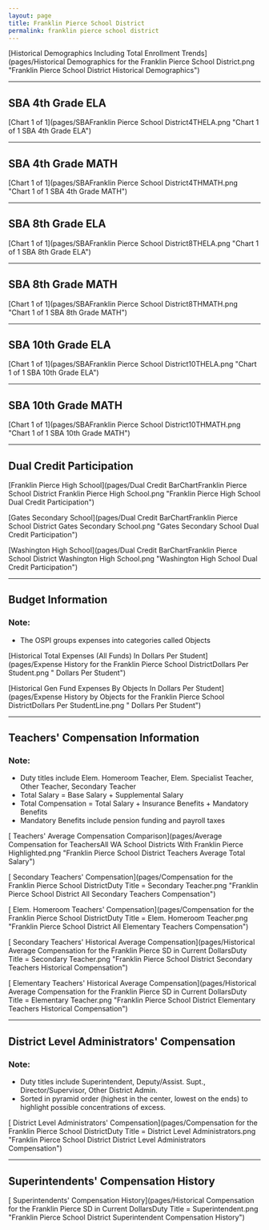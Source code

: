 ```yaml
---
layout: page
title: Franklin Pierce School District
permalink: franklin pierce school district
---
```



[Historical Demographics Including Total Enrollment Trends](pages/Historical Demographics for the Franklin Pierce School District.png "Franklin Pierce School District Historical Demographics")

___

## SBA 4th Grade ELA

[Chart 1 of 1](pages/SBAFranklin Pierce School District4THELA.png "Chart 1 of 1 SBA 4th Grade ELA")


___

## SBA 4th Grade MATH

[Chart 1 of 1](pages/SBAFranklin Pierce School District4THMATH.png "Chart 1 of 1 SBA 4th Grade MATH")


___

## SBA 8th Grade ELA

[Chart 1 of 1](pages/SBAFranklin Pierce School District8THELA.png "Chart 1 of 1 SBA 8th Grade ELA")


___

## SBA 8th Grade MATH

[Chart 1 of 1](pages/SBAFranklin Pierce School District8THMATH.png "Chart 1 of 1 SBA 8th Grade MATH")


___

## SBA 10th Grade ELA

[Chart 1 of 1](pages/SBAFranklin Pierce School District10THELA.png "Chart 1 of 1 SBA 10th Grade ELA")


___

## SBA 10th Grade MATH

[Chart 1 of 1](pages/SBAFranklin Pierce School District10THMATH.png "Chart 1 of 1 SBA 10th Grade MATH")


___

## Dual Credit Participation

[Franklin Pierce High School](pages/Dual Credit BarChartFranklin Pierce School District Franklin Pierce High School.png "Franklin Pierce High School Dual Credit Participation")

[Gates Secondary School](pages/Dual Credit BarChartFranklin Pierce School District Gates Secondary School.png "Gates Secondary School Dual Credit Participation")

[Washington High School](pages/Dual Credit BarChartFranklin Pierce School District Washington High School.png "Washington High School Dual Credit Participation")


___

## Budget Information
### Note:
- The OSPI groups expenses into categories called Objects

[Historical Total Expenses (All Funds) In Dollars Per Student](pages/Expense History for the Franklin Pierce School DistrictDollars Per Student.png " Dollars Per Student")

[Historical Gen Fund Expenses By Objects In Dollars Per Student](pages/Expense History by Objects for the Franklin Pierce School DistrictDollars Per StudentLine.png " Dollars Per Student")


___

## Teachers' Compensation Information
### Note:
- Duty titles include Elem. Homeroom Teacher, Elem. Specialist Teacher, Other Teacher, Secondary Teacher
- Total Salary = Base Salary + Supplemental Salary
- Total Compensation = Total Salary + Insurance Benefits + Mandatory Benefits
- Mandatory Benefits include pension funding and payroll taxes

[ Teachers' Average Compensation Comparison](pages/Average Compensation for TeachersAll WA School Districts With Franklin Pierce Highlighted.png "Franklin Pierce School District Teachers Average Total Salary")

[ Secondary Teachers' Compensation](pages/Compensation for the Franklin Pierce School DistrictDuty Title = Secondary Teacher.png "Franklin Pierce School District All Secondary Teachers Compensation")

[ Elem. Homeroom Teachers' Compensation](pages/Compensation for the Franklin Pierce School DistrictDuty Title = Elem. Homeroom Teacher.png "Franklin Pierce School District All Elementary Teachers Compensation")

[ Secondary Teachers' Historical Average Compensation](pages/Historical Average Compensation for the Franklin Pierce SD in Current DollarsDuty Title = Secondary Teacher.png "Franklin Pierce School District Secondary Teachers Historical Compensation")

[ Elementary Teachers' Historical Average Compensation](pages/Historical Average Compensation for the Franklin Pierce SD in Current DollarsDuty Title = Elementary Teacher.png "Franklin Pierce School District Elementary Teachers Historical Compensation")


___

## District Level Administrators' Compensation

### Note:
- Duty titles include Superintendent, Deputy/Assist. Supt., Director/Supervisor, Other District Admin.
- Sorted in pyramid order (highest in the center, lowest on the ends) to highlight possible concentrations of excess.

[ District Level Administrators' Compensation](pages/Compensation for the Franklin Pierce School DistrictDuty Title = District Level Administrators.png "Franklin Pierce School District District Level Administrators Compensation")


___

## Superintendents' Compensation History

[ Superintendents' Compensation History](pages/Historical Compensation for the Franklin Pierce SD in Current DollarsDuty Title = Superintendent.png "Franklin Pierce School District Superintendent Compensation History")

